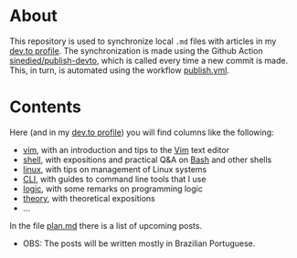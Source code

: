 # About

This repository is used to synchronize local `.md` files with articles in my [dev.to profile](https://dev.to/yxm). The synchronization is made using the Github Action [sinedied/publish-devto](https://github.com/sinedied/publish-devto), which is called every time a new commit is made. This, in turn, is automated using the workflow [publish.yml](.github/workflows/publish.yml).

# Contents

Here (and in my [dev.to profile](https://dev.to/yxm)) you will find columns like the following:

* [vim](files/vim), with an introduction and tips to the [Vim](https://www.vim.org/) text editor
* [shell](files/shell), with expositions and practical Q&A on [Bash](https://www.gnu.org/software/bash/) and other shells
* [linux](files/linux), with tips on management of Linux systems
* [CLI](files/cli), with guides to command line tools that I use
* [logic](files/logic), with some remarks on programming logic
* [theory](files/theory), with theoretical expositions 
* ...

In the file [plan.md](plan.md) there is a list of upcoming posts.

* OBS: The posts will be written mostly in Brazilian Portuguese. 


